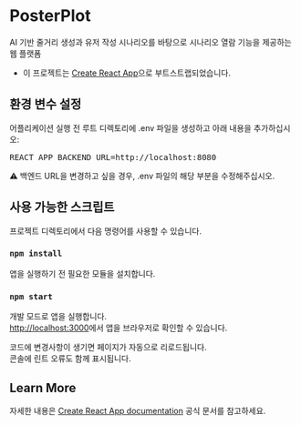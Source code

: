 # PosterPlot 

AI 기반 줄거리 생성과 유저 작성 시나리오를 바탕으로 시나리오 열람 기능을 제공하는 웹 플랫폼<br>

- 이 프로젝트는 [Create React App](https://github.com/facebook/create-react-app)으로 부트스트랩되었습니다.<br>

## 환경 변수 설정
어플리케이션 실행 전 루트 디렉토리에 .env 파일을 생성하고 아래 내용을 추가하십시오:

<pre>REACT_APP_BACKEND_URL=http://localhost:8080</pre>

⚠️ 백엔드 URL을 변경하고 싶을 경우, .env 파일의 해당 부분을 수정해주십시오.

## 사용 가능한 스크립트

프로젝트 디렉토리에서 다음 명령어를 사용할 수 있습니다.

### `npm install`

앱을 실행하기 전 필요한 모듈을 설치합니다.

### `npm start`

개발 모드로 앱을 실행합니다.<br>
[http://localhost:3000](http://localhost:3000)에서 앱을 브라우저로 확인할 수 있습니다.

코드에 변경사항이 생기면 페이지가 자동으로 리로드됩니다.<br>
콘솔에 린트 오류도 함께 표시됩니다.

## Learn More

자세한 내용은 [Create React App documentation](https://facebook.github.io/create-react-app/docs/getting-started) 공식 문서를 참고하세요.
